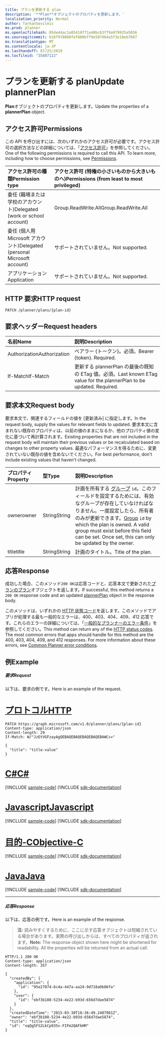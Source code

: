 ```yaml
---
title: プランを更新する plan
description: '**Plan**オブジェクトのプロパティを更新します。'
localization_priority: Normal
author: TarkanSevilmis
ms.prod: planner
ms.openlocfilehash: 05de44ac1a85410f71a48bc63f79a979925a5056
ms.sourcegitcommit: b18f978808fef800bff9e587464a5f3e18eb7687
ms.translationtype: MT
ms.contentlocale: ja-JP
ms.lasthandoff: 07/25/2019
ms.locfileid: "35887122"
---
```

# <a name="update-plannerplan"></a><span data-ttu-id="4ecb6-103">プランを更新する plan</span><span class="sxs-lookup"><span data-stu-id="4ecb6-103">Update plannerPlan</span></span>

<span data-ttu-id="4ecb6-104">**Plan**オブジェクトのプロパティを更新します。</span><span class="sxs-lookup"><span data-stu-id="4ecb6-104">Update the properties of a **plannerPlan** object.</span></span>

## <a name="permissions"></a><span data-ttu-id="4ecb6-105">アクセス許可</span><span class="sxs-lookup"><span data-stu-id="4ecb6-105">Permissions</span></span>
<span data-ttu-id="4ecb6-p101">この API を呼び出すには、次のいずれかのアクセス許可が必要です。アクセス許可の選択方法などの詳細については、「[アクセス許可](/graph/permissions-reference)」を参照してください。</span><span class="sxs-lookup"><span data-stu-id="4ecb6-p101">One of the following permissions is required to call this API. To learn more, including how to choose permissions, see [Permissions](/graph/permissions-reference).</span></span>

|<span data-ttu-id="4ecb6-108">アクセス許可の種類</span><span class="sxs-lookup"><span data-stu-id="4ecb6-108">Permission type</span></span>      | <span data-ttu-id="4ecb6-109">アクセス許可 (特権の小さいものから大きいものへ)</span><span class="sxs-lookup"><span data-stu-id="4ecb6-109">Permissions (from least to most privileged)</span></span>              |
|:--------------------|:---------------------------------------------------------|
|<span data-ttu-id="4ecb6-110">委任 (職場または学校のアカウント)</span><span class="sxs-lookup"><span data-stu-id="4ecb6-110">Delegated (work or school account)</span></span> | <span data-ttu-id="4ecb6-111">Group.ReadWrite.All</span><span class="sxs-lookup"><span data-stu-id="4ecb6-111">Group.ReadWrite.All</span></span>    |
|<span data-ttu-id="4ecb6-112">委任 (個人用 Microsoft アカウント)</span><span class="sxs-lookup"><span data-stu-id="4ecb6-112">Delegated (personal Microsoft account)</span></span> | <span data-ttu-id="4ecb6-113">サポートされていません。</span><span class="sxs-lookup"><span data-stu-id="4ecb6-113">Not supported.</span></span>    |
|<span data-ttu-id="4ecb6-114">アプリケーション</span><span class="sxs-lookup"><span data-stu-id="4ecb6-114">Application</span></span> | <span data-ttu-id="4ecb6-115">サポートされていません。</span><span class="sxs-lookup"><span data-stu-id="4ecb6-115">Not supported.</span></span> |

## <a name="http-request"></a><span data-ttu-id="4ecb6-116">HTTP 要求</span><span class="sxs-lookup"><span data-stu-id="4ecb6-116">HTTP request</span></span>
<!-- { "blockType": "ignored" } -->
```http
PATCH /planner/plans/{plan-id}
```

## <a name="request-headers"></a><span data-ttu-id="4ecb6-117">要求ヘッダー</span><span class="sxs-lookup"><span data-stu-id="4ecb6-117">Request headers</span></span>

| <span data-ttu-id="4ecb6-118">名前</span><span class="sxs-lookup"><span data-stu-id="4ecb6-118">Name</span></span>       | <span data-ttu-id="4ecb6-119">説明</span><span class="sxs-lookup"><span data-stu-id="4ecb6-119">Description</span></span>|
|:-----------|:-----------|
| <span data-ttu-id="4ecb6-120">Authorization</span><span class="sxs-lookup"><span data-stu-id="4ecb6-120">Authorization</span></span>  | <span data-ttu-id="4ecb6-p102">ベアラー {トークン}。必須。</span><span class="sxs-lookup"><span data-stu-id="4ecb6-p102">Bearer {token}. Required.</span></span> |
| <span data-ttu-id="4ecb6-123">If-Match</span><span class="sxs-lookup"><span data-stu-id="4ecb6-123">If-Match</span></span>  | <span data-ttu-id="4ecb6-p103">更新する plannerPlan の最後の既知の ETag 値。必須。</span><span class="sxs-lookup"><span data-stu-id="4ecb6-p103">Last known ETag value for the plannerPlan to be updated. Required.</span></span>|

## <a name="request-body"></a><span data-ttu-id="4ecb6-126">要求本文</span><span class="sxs-lookup"><span data-stu-id="4ecb6-126">Request body</span></span>
<span data-ttu-id="4ecb6-127">要求本文で、関連するフィールドの値を [更新済み] に指定します。</span><span class="sxs-lookup"><span data-stu-id="4ecb6-127">In the request body, supply the values for relevant fields to updated.</span></span> <span data-ttu-id="4ecb6-128">要求本文に含まれない既存のプロパティは、以前の値のままになるか、他のプロパティ値の変化に基づいて再計算されます。</span><span class="sxs-lookup"><span data-stu-id="4ecb6-128">Existing properties that are not included in the request body will maintain their previous values or be recalculated based on changes to other property values.</span></span> <span data-ttu-id="4ecb6-129">最適なパフォーマンスを得るために、変更されていない既存の値を含めないでください。</span><span class="sxs-lookup"><span data-stu-id="4ecb6-129">For best performance, don't include existing values that haven't changed.</span></span>

| <span data-ttu-id="4ecb6-130">プロパティ</span><span class="sxs-lookup"><span data-stu-id="4ecb6-130">Property</span></span>     | <span data-ttu-id="4ecb6-131">型</span><span class="sxs-lookup"><span data-stu-id="4ecb6-131">Type</span></span>   |<span data-ttu-id="4ecb6-132">説明</span><span class="sxs-lookup"><span data-stu-id="4ecb6-132">Description</span></span>|
|:---------------|:--------|:----------|
|<span data-ttu-id="4ecb6-133">owner</span><span class="sxs-lookup"><span data-stu-id="4ecb6-133">owner</span></span>|<span data-ttu-id="4ecb6-134">String</span><span class="sxs-lookup"><span data-stu-id="4ecb6-134">String</span></span>|<span data-ttu-id="4ecb6-p105">計画を所有する [グループ](../resources/group.md) `id`。このフィールドを設定するためには、有効なグループが存在していなければなりません。一度設定したら、所有者のみが更新できます。</span><span class="sxs-lookup"><span data-stu-id="4ecb6-p105">[Group](../resources/group.md) `id` by which the plan is owned. A valid group must exist before this field can be set. Once set, this can only be updated by the owner.</span></span>|
|<span data-ttu-id="4ecb6-138">title</span><span class="sxs-lookup"><span data-stu-id="4ecb6-138">title</span></span>|<span data-ttu-id="4ecb6-139">String</span><span class="sxs-lookup"><span data-stu-id="4ecb6-139">String</span></span>|<span data-ttu-id="4ecb6-140">計画のタイトル。</span><span class="sxs-lookup"><span data-stu-id="4ecb6-140">Title of the plan.</span></span>|

## <a name="response"></a><span data-ttu-id="4ecb6-141">応答</span><span class="sxs-lookup"><span data-stu-id="4ecb6-141">Response</span></span>

<span data-ttu-id="4ecb6-142">成功した場合、このメソッド`200 OK`は応答コードと、応答本文で更新された[プランのプラン](../resources/plannerplan.md)オブジェクトを返します。</span><span class="sxs-lookup"><span data-stu-id="4ecb6-142">If successful, this method returns a `200 OK` response code and an updated [plannerPlan](../resources/plannerplan.md) object in the response body.</span></span>

<span data-ttu-id="4ecb6-p106">このメソッドは、いずれかの [HTTP 状態コード](/graph/errors)を返します。このメソッドでアプリが処理する最も一般的なエラーは、400、403、404、409、412 応答です。これらのエラーの詳細については、「[一般的なプランナーのエラー条件](../resources/planner-overview.md#common-planner-error-conditions)」を参照してください。</span><span class="sxs-lookup"><span data-stu-id="4ecb6-p106">This method can return any of the [HTTP status codes](/graph/errors). The most common errors that apps should handle for this method are the 400, 403, 404, 409, and 412 responses. For more information about these errors, see [Common Planner error conditions](../resources/planner-overview.md#common-planner-error-conditions).</span></span>

## <a name="example"></a><span data-ttu-id="4ecb6-146">例</span><span class="sxs-lookup"><span data-stu-id="4ecb6-146">Example</span></span>
##### <a name="request"></a><span data-ttu-id="4ecb6-147">要求</span><span class="sxs-lookup"><span data-stu-id="4ecb6-147">Request</span></span>
<span data-ttu-id="4ecb6-148">以下は、要求の例です。</span><span class="sxs-lookup"><span data-stu-id="4ecb6-148">Here is an example of the request.</span></span>

# <a name="httptabhttp"></a>[<span data-ttu-id="4ecb6-149">プロトコル</span><span class="sxs-lookup"><span data-stu-id="4ecb6-149">HTTP</span></span>](#tab/http)
<!-- {
  "blockType": "request",
  "name": "update_plannerplan"
}-->
```http
PATCH https://graph.microsoft.com/v1.0/planner/plans/{plan-id}
Content-type: application/json
Content-length: 29
If-Match: W/"JzEtVGFzayAgQEBAQEBAQEBAQEBAQEBAWCc="

{
  "title": "title-value"
}
```
# <a name="ctabcsharp"></a>[<span data-ttu-id="4ecb6-150">C#</span><span class="sxs-lookup"><span data-stu-id="4ecb6-150">C#</span></span>](#tab/csharp)
[!INCLUDE [sample-code](../includes/snippets/csharp/update-plannerplan-csharp-snippets.md)]
[!INCLUDE [sdk-documentation](../includes/snippets/snippets-sdk-documentation-link.md)]

# <a name="javascripttabjavascript"></a>[<span data-ttu-id="4ecb6-151">Javascript</span><span class="sxs-lookup"><span data-stu-id="4ecb6-151">Javascript</span></span>](#tab/javascript)
[!INCLUDE [sample-code](../includes/snippets/javascript/update-plannerplan-javascript-snippets.md)]
[!INCLUDE [sdk-documentation](../includes/snippets/snippets-sdk-documentation-link.md)]

# <a name="objective-ctabobjc"></a>[<span data-ttu-id="4ecb6-152">目的-C</span><span class="sxs-lookup"><span data-stu-id="4ecb6-152">Objective-C</span></span>](#tab/objc)
[!INCLUDE [sample-code](../includes/snippets/objc/update-plannerplan-objc-snippets.md)]
[!INCLUDE [sdk-documentation](../includes/snippets/snippets-sdk-documentation-link.md)]

# <a name="javatabjava"></a>[<span data-ttu-id="4ecb6-153">Java</span><span class="sxs-lookup"><span data-stu-id="4ecb6-153">Java</span></span>](#tab/java)
[!INCLUDE [sample-code](../includes/snippets/java/update-plannerplan-java-snippets.md)]
[!INCLUDE [sdk-documentation](../includes/snippets/snippets-sdk-documentation-link.md)]

---

##### <a name="response"></a><span data-ttu-id="4ecb6-154">応答</span><span class="sxs-lookup"><span data-stu-id="4ecb6-154">Response</span></span>
<span data-ttu-id="4ecb6-155">以下は、応答の例です。</span><span class="sxs-lookup"><span data-stu-id="4ecb6-155">Here is an example of the response.</span></span> 

><span data-ttu-id="4ecb6-p107">**注:** 読みやすくするために、ここに示す応答オブジェクトは短縮されている場合があります。実際の呼び出しからは、すべてのプロパティが返されます。</span><span class="sxs-lookup"><span data-stu-id="4ecb6-p107">**Note:** The response object shown here might be shortened for readability. All the properties will be returned from an actual call.</span></span>
<!-- {
  "blockType": "response",
  "truncated": true,
  "@odata.type": "microsoft.graph.plannerPlan"
} -->
```http
HTTP/1.1 200 OK
Content-type: application/json
Content-length: 357

{
  "createdBy": {
    "application": {
      "id": "95e27074-6c4a-447a-aa24-9d718a0b86fa"
    },
    "user": {
      "id": "ebf3b108-5234-4e22-b93d-656d7dae5874"
    }
  },
  "createdDateTime": "2015-03-30T18:36:49.2407981Z",
  "owner": "ebf3b108-5234-4e22-b93d-656d7dae5874",
  "title": "title-value",
  "id": "xqQg5FS2LkCp935s-FIFm2QAFkHM"
}
```

<!-- uuid: 8fcb5dbc-d5aa-4681-8e31-b001d5168d79
2015-10-25 14:57:30 UTC -->
<!-- {
  "type": "#page.annotation",
  "description": "Update plannerplan",
  "keywords": "",
  "section": "documentation",
  "tocPath": "",
  "suppressions": [
  ]
}-->
